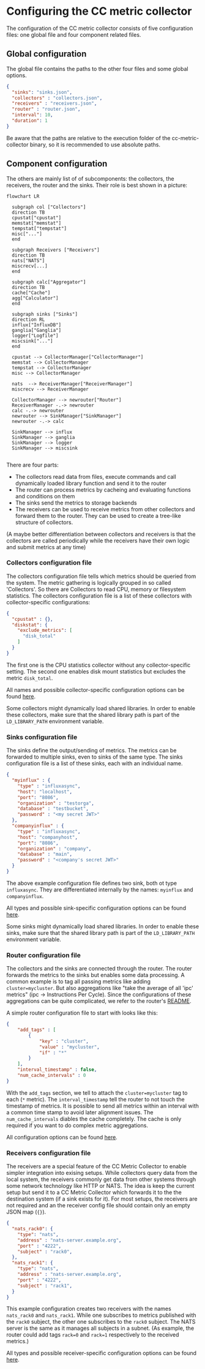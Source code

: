 # Configuring the CC metric collector

The configuration of the CC metric collector consists of five configuration files: one global file and four component related files.

## Global configuration

The global file contains the paths to the other four files and some global options. 

```json
{
  "sinks": "sinks.json",
  "collectors" : "collectors.json",
  "receivers" : "receivers.json",
  "router" : "router.json",
  "interval": 10,
  "duration": 1
}
```

Be aware that the paths are relative to the execution folder of the cc-metric-collector binary, so it is recommended to use absolute paths.

## Component configuration

The others are mainly list of of subcomponents: the collectors, the receivers, the router and the sinks. Their role is best shown in a picture:

```mermaid
flowchart LR

  subgraph col ["Collectors"]
  direction TB
  cpustat["cpustat"]
  memstat["memstat"]
  tempstat["tempstat"]
  misc["..."]
  end
  
  subgraph Receivers ["Receivers"]
  direction TB
  nats["NATS"]
  miscrecv[...]
  end

  subgraph calc["Aggregator"]
  direction TB
  cache["Cache"]
  agg["Calculator"]
  end

  subgraph sinks ["Sinks"]
  direction RL
  influx["InfluxDB"]
  ganglia["Ganglia"]
  logger["Logfile"]
  miscsink["..."]
  end

  cpustat --> CollectorManager["CollectorManager"]
  memstat --> CollectorManager
  tempstat --> CollectorManager
  misc --> CollectorManager

  nats  --> ReceiverManager["ReceiverManager"]
  miscrecv --> ReceiverManager

  CollectorManager --> newrouter["Router"]
  ReceiverManager -.-> newrouter
  calc -.-> newrouter
  newrouter --> SinkManager["SinkManager"]
  newrouter -.-> calc

  SinkManager --> influx
  SinkManager --> ganglia
  SinkManager --> logger
  SinkManager --> miscsink


```

There are four parts:
- The collectors read data from files, execute commands and call dynamically loaded library function and send it to the router
- The router can process metrics by cacheing and evaluating functions and conditions on them
- The sinks send the metrics to storage backends
- The receivers can be used to receive metrics from other collectors and forward them to the router. They can be used to create a tree-like structure of collectors.

(A maybe better differentiation between collectors and receivers is that the collectors are called periodically while the receivers have their own logic and submit metrics at any time)


### Collectors configuration file

The collectors configuration file tells which metrics should be queried from the system. The metric gathering is logically grouped in so called 'Collectors'. So there are Collectors to read CPU, memory or filesystem statistics. The collectors configuration file is a list of these collectors with collector-specific configurations:

```json
{
  "cpustat" : {},
  "diskstat": {
    "exclude_metrics": [
      "disk_total"
    ]
  }
}
```

The first one is the CPU statistics collector without any collector-specific setting. The second one enables disk mount statistics but excludes the metric `disk_total`.

All names and possible collector-specific configuration options can be found [here](../collectors/README.md).

Some collectors might dynamically load shared libraries. In order to enable these collectors, make sure that the shared library path is part of the `LD_LIBRARY_PATH` environment variable.

### Sinks configuration file

The sinks define the output/sending of metrics. The metrics can be forwarded to multiple sinks, even to sinks of the same type. The sinks configuration file is a list of these sinks, each with an individual name.

```json
{
  "myinflux" : {
    "type" : "influxasync",
    "host": "localhost",
    "port": "8086",
    "organization" : "testorga",
    "database" : "testbucket",
    "password" : "<my secret JWT>"
  },
  "companyinflux" : {
    "type" : "influxasync",
    "host": "companyhost",
    "port": "8086",
    "organization" : "company",
    "database" : "main",
    "password" : "<company's secret JWT>"
  }
}
```

The above example configuration file defines two sink, both ot type `influxasync`. They are differentiated internally by the names: `myinflux` and `companyinflux`.

All types and possible sink-specific configuration options can be found [here](../sinks/README.md).

Some sinks might dynamically load shared libraries. In order to enable these sinks, make sure that the shared library path is part of the `LD_LIBRARY_PATH` environment variable.

### Router configuration file

The collectors and the sinks are connected through the router. The router forwards the metrics to the sinks but enables some data processing. A common example is to tag all passing metrics like adding `cluster=mycluster`. But also aggregations like "take the average of all 'ipc' metrics" (ipc -> Instructions Per Cycle). Since the configurations of these aggregations can be quite complicated, we refer to the router's [README](../internal/metricRouter/README.md).

A simple router configuration file to start with looks like this:

```json
{
    "add_tags" : [
        {
            "key" : "cluster",
            "value" : "mycluster",
            "if" : "*"
        }
    ],
    "interval_timestamp" : false,
    "num_cache_intervals" : 0
}
```

With the `add_tags` section, we tell to attach the `cluster=mycluster` tag to each (`*` metric). The `interval_timestamp` tell the router to not touch the timestamp of metrics. It is possible to send all metrics within an interval with a common time stamp to avoid later alignment issues. The `num_cache_intervals` diables the cache completely. The cache is only required if you want to do complex metric aggregations.

All configuration options can be found [here](../internal/metricRouter/README.md).

### Receivers configuration file

The receivers are a special feature of the CC Metric Collector to enable simpler integration into exising setups. While collectors query data from the local system, the receivers commonly get data from other systems through some network technology like HTTP or NATS. The idea is keep the current setup but send it to a CC Metric Collector which forwards it to the the destination system (if a sink exists for it). For most setups, the receivers are not required and an the receiver config file should contain only an empty JSON map (`{}`). 

```json
{
  "nats_rack0": {
    "type": "nats",
    "address" : "nats-server.example.org",
    "port" : "4222",
    "subject" : "rack0",
  },
  "nats_rack1": {
    "type": "nats",
    "address" : "nats-server.example.org",
    "port" : "4222",
    "subject" : "rack1",
  }
}
```

This example configuration creates two receivers with the names `nats_rack0` and `nats_rack1`. While one subscribes to metrics published with the `rack0` subject, the other one subscribes to the `rack0` subject. The NATS server is the same as it manages all subjects in a subnet. (As example, the router could add tags `rack=0` and `rack=1` respectively to the received metrics.)

All types and possible receiver-specific configuration options can be found [here](../receivers/README.md).